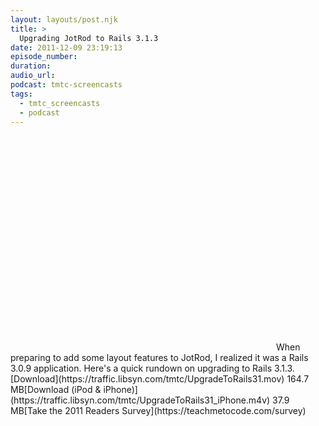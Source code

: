 ```yaml
---
layout: layouts/post.njk
title: >
  Upgrading JotRod to Rails 3.1.3
date: 2011-12-09 23:19:13
episode_number:
duration:
audio_url:
podcast: tmtc-screencasts
tags:
  - tmtc_screencasts
  - podcast
---
```


<object width="425" height="344" classid="clsid:d27cdb6e-ae6d-11cf-96b8-444553540000" codebase="https://download.macromedia.com/pub/shockwave/cabs/flash/swflash.cab#version=6,0,40,0"><param name="allowFullScreen" value="true">

<param name="allowscriptaccess" value="always">
<param name="src" value="https://www.youtube.com/v/uZScbsXsKKM&amp;hl=en&amp;fs=1">
<param name="allowfullscreen" value="true">
<embed width="425" height="344" type="application/x-shockwave-flash" src="https://www.youtube.com/v/uZScbsXsKKM&amp;hl=en&amp;fs=1" allowfullscreen="true" allowscriptaccess="always"></embed></object>When preparing to add some layout features to JotRod, I realized it was a Rails 3.0.9 application. Here's a quick rundown on upgrading to Rails 3.1.3.[Download](https://traffic.libsyn.com/tmtc/UpgradeToRails31.mov) 164.7 MB[Download (iPod & iPhone)](https://traffic.libsyn.com/tmtc/UpgradeToRails31_iPhone.m4v) 37.9 MB[Take the 2011 Readers Survey](https://teachmetocode.com/survey)
